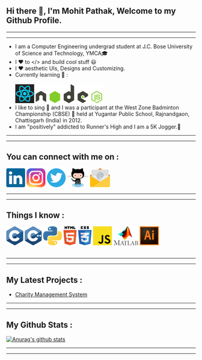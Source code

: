 ## Hi there 👋, I'm Mohit Pathak, Welcome to my Github Profile.
***
***
- I am a Computer Engineering undergrad student at J.C. Bose University of Science and Technology, YMCA🎓
- I ❤ to </> and build cool stuff 😃<br>
- I ❤ aesthetic UIs, Designs and Customizing.
- Currently learning 📝 :<br>
  <br>
![React](Images/reactlogosmall.png)  ![NodeJS](Images/nodejslogosmall.png)
- I like to sing 🎤 and I was a participant at the West Zone Badminton Championship (CBSE) 🏸 held at Yugantar Public School, Rajnandgaon, Chattisgarh (India) in 2012.
- I am "positively" addicted to Runner's High and I am a 5K Jogger.🏃
***
***

## You can connect with me on :

[![LinkedIn](Images/linkedinlogosmall.png)][LinkedIn] [![Instagram](Images/instagramlogosmall.png)][Instagram]  [![Twitter](Images/twitterlogosmall.png)][Twitter]  [![Github](Images/githublogosmall.png)][Github] [![Email](Images/emaillogosmall.png)][Email]
***
***

## Things I know :

![C](Images/clogosmall.png)
![CPP](Images/cpplogosmall.png) ![Python](Images/pythonlogosmall.png) ![HTML](Images/htmllogosmall.png) ![CSS](Images/csslogosmall.png) ![JS](Images/jslogosmall.png) ![Matlab](Images/matlablogosmall.png) ![Adobe Illustrator](Images/illustratorlogosmall.png)
<br>
<br>

***
***

## My Latest Projects :
- [Charity Management System][Project]
***
***
## My Github Stats :
[![Anurag's github stats](https://github-readme-stats.vercel.app/api?username=aystic&hide=stars,prs&count_private=true&show_icons=true&theme=merko)](https://github.com/anuraghazra/github-readme-stats)
***
***

<!-- ## My Top Languages
[![Top Langs](https://github-readme-stats.vercel.app/api/top-langs/?username=aystic&theme=merko&langs_count=10)](https://github.com/anuraghazra/github-readme-stats) -->


[Email]: <mailto: pmohitb3011@gmail.com>
[LinkedIn]: <https://www.linkedin.com/in/aystic/>
[Instagram]: <https://www.instagram.com/pmohit_404/>
[Twitter]: <https://twitter.com/PathakMohit_404>
[Github]: <https://github.com/aystic>
[Project]: <https://github.com/aystic/CharityManagementSystem>
